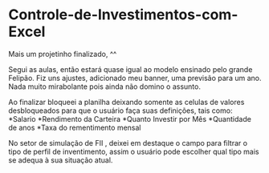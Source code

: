 # Controle-de-Investimentos-com-Excel

Mais um projetinho finalizado, ^^

Segui as aulas, então estará quase igual ao modelo ensinado pelo grande Felipão.
Fiz uns ajustes, adicionado meu banner, uma previsão para um ano. Nada muito mirabolante pois ainda não domino o assunto.

Ao finalizar bloqueei a planilha deixando somente as celulas de valores desbloqueados para que o usuário faça suas definições, tais como:
	*Salario
	*Rendimento da Carteira
	*Quanto Investir por Mês
	*Quantidade de anos
	*Taxa do rementimento mensal
	
No setor de simulação de FII , deixei em destaque o campo para filtrar o tipo de perfil de inventimento, assim o usuário pode escolher qual tipo mais se adequa à sua situação atual.
